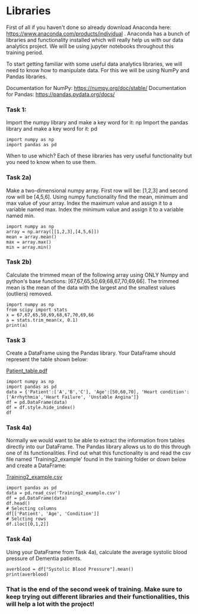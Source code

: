 # Libraries

First of all if you haven't done so already download Anaconda here: https://www.anaconda.com/products/individual . Anaconda has a bunch of libraries and functionality installed which will really help us with our data analytics project. We will be using jupyter notebooks throughout this training period. 

To start getting familiar with some useful data analytics libraries, we will need to know how to manipulate data. For this we will be using NumPy and Pandas libraries. 

Documentation for NumPy: https://numpy.org/doc/stable/
Documentation for Pandas: https://pandas.pydata.org/docs/

### Task 1: 

Import the numpy library and make a key word for it: np 
Import the pandas library and make a key word for it: pd

```
import numpy as np
import pandas as pd
```


When to use which? Each of these libraries has very useful functionality but you need to know when to use them. 

### Task 2a)
Make a two-dimensional numpy array. First row will be: [1,2,3] and second row will be [4,5,6]. 
Using numpy functionality find the mean, minimum and max value of your array. Index the maximum value and assign it to a variable named max. Index the minimum value and assign it to a variable named min. 

```
import numpy as np
array = np.array([[1,2,3],[4,5,6]])
mean = array.mean()
max = array.max()
min = array.min()
```

### Task 2b)
Calculate the trimmed mean of the following array using ONLY Numpy and python's base functions: [67,67,65,50,69,68,67,70,69,66]. The trimmed mean is the mean of the data with the largest and the smallest values (outliers) removed.

```
import numpy as np
from scipy import stats
x = 67,67,65,50,69,68,67,70,69,66
a = stats.trim_mean(x, 0.1)
print(a)
```

### Task 3

Create a DataFrame using the Pandas library. Your DataFrame should represent the table shown below: 

[Patient_table.pdf](https://github.com/alepgr/gubmes-hda/blob/main/Training/Patient_table.pdf)


```
import numpy as np
import pandas as pd
data = {'Patient':['A','B','C'], 'Age':[50,60,70], 'Heart condition':['Arrhythmia','Heart Failure', 'Unstable Angina']}
df = pd.DataFrame(data)
df = df.style.hide_index()
df
```

### Task 4a)
Normally we would want to be able to extract the information from tables directly into our DataFrame. The Pandas library allows us to do this through one of its functionalities. Find out what this functionality is and read the csv file named 'Training2_example' found in the training folder or down below and create a DataFrame:

[Training2_example.csv](https://github.com/alepgr/gubmes-hda/blob/main/Training/Training2_example.csv)

```
import pandas as pd
data = pd.read_csv('Training2_example.csv')
df = pd.DataFrame(data)
df.head()
# Selecting columns
df[['Patient', 'Age', 'Condition']]
# Selcting rows
df.iloc[[0,1,2]]
```

### Task 4a)
Using your DataFrame from Task 4a), calculate the average systolic blood pressure of Dementia patients.

```
averblood = df["Systolic Blood Pressure"].mean()
print(averblood)
```

### That is the end of the second week of training. Make sure to keep trying out different libraries and their functionalities, this will help a lot with the project!
